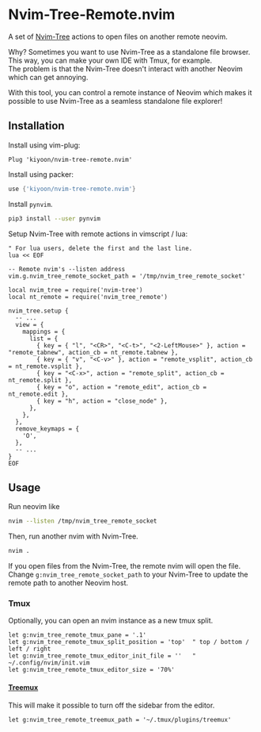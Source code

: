 # Nvim-Tree-Remote.nvim

A set of [Nvim-Tree](https://github.com/nvim-tree/nvim-tree.lua) actions to open files on another remote neovim.

Why? Sometimes you want to use Nvim-Tree as a standalone file browser. This way, you can make your own IDE with Tmux, for example.  
The problem is that the Nvim-Tree doesn't interact with another Neovim which can get annoying.

With this tool, you can control a remote instance of Neovim which makes it possible to use Nvim-Tree as a seamless standalone file explorer!

## Installation

Install using vim-plug:
```vim
Plug 'kiyoon/nvim-tree-remote.nvim'
```

Install using packer:
```lua
use {'kiyoon/nvim-tree-remote.nvim'}
```

Install `pynvim`.  
```bash
pip3 install --user pynvim
```

Setup Nvim-Tree with remote actions in vimscript / lua:  
```vim
" For lua users, delete the first and the last line.
lua << EOF

-- Remote nvim's --listen address
vim.g.nvim_tree_remote_socket_path = '/tmp/nvim_tree_remote_socket'

local nvim_tree = require('nvim-tree')
local nt_remote = require('nvim_tree_remote')

nvim_tree.setup {
  -- ...
  view = {
    mappings = {
      list = {
        { key = { "l", "<CR>", "<C-t>", "<2-LeftMouse>" }, action = "remote_tabnew", action_cb = nt_remote.tabnew },
        { key = { "v", "<C-v>" }, action = "remote_vsplit", action_cb = nt_remote.vsplit },
        { key = "<C-x>", action = "remote_split", action_cb = nt_remote.split },
        { key = "o", action = "remote_edit", action_cb = nt_remote.edit },
        { key = "h", action = "close_node" },
      },
    },
  },
  remove_keymaps = {
    'O',
  },
  -- ...
}
EOF
```

## Usage

Run neovim like  
```bash
nvim --listen /tmp/nvim_tree_remote_socket
```

Then, run another nvim with Nvim-Tree.  
```bash
nvim .
```

If you open files from the Nvim-Tree, the remote nvim will open the file.  
Change `g:nvim_tree_remote_socket_path` to your Nvim-Tree to update the remote path to another Neovim host.

### Tmux

Optionally, you can open an nvim instance as a new tmux split.

```vim
let g:nvim_tree_remote_tmux_pane = '.1'
let g:nvim_tree_remote_tmux_split_position = 'top'  " top / bottom / left / right
let g:nvim_tree_remote_tmux_editor_init_file = ''	" ~/.config/nvim/init.vim
let g:nvim_tree_remote_tmux_editor_size = '70%'
```


#### [Treemux](https://github.com/kiyoon/treemux)

This will make it possible to turn off the sidebar from the editor.

```vim
let g:nvim_tree_remote_treemux_path = '~/.tmux/plugins/treemux'
```
